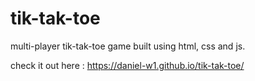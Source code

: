 # tik-tak-toe
multi-player tik-tak-toe game built using html, css and js.

check it out here : https://daniel-w1.github.io/tik-tak-toe/

